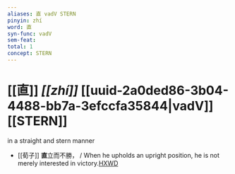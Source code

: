```yaml
---
aliases: 直 vadV STERN
pinyin: zhí
word: 直
syn-func: vadV
sem-feat: 
total: 1
concept: STERN 
---
```

# [[直]] *[[zhí]]*  [[uuid-2a0ded86-3b04-4488-bb7a-3efccfa35844|vadV]] [[STERN]]
in a straight and stern manner
 - [[荀子]] **直**立而不勝，
                     / When he upholds an upright position, he is not merely interested in victory.[HXWD](https://hxwd.org/textview.html?location=KR3a0002_tls_003-4a.6)